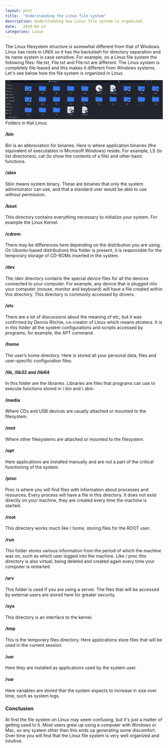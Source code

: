 ```yaml
---
layout: post
title:  "Understanding the Linux file system"
description: Understanding how Linux file system is organized.
date:   2020-04-13
categories: Linux
---
```


The Linux filesystem structure is somewhat different from that of Windows. Linux has roots in UNIX so it has the backslash for directory separation and its name system is case sensitive.
For example, on a Linux file system the following files: file.txt, File.txt and FIle.txt are different.
The Linux system is completely file-based and this makes it different from Windows systems. Let's see below how the file system is organized in Linux.

![Linux file system](/assets/img/linux-file-system/folders.jpg)
*Folders in Kali Linux.*

#### /bin
Bin is an abbreviation for binaries. Here is where application binaries (the equivalent of executables in Microsoft Windows) reside. For example, LS (to list directories), cat (to show the contents of a file) and other basic functions.
 
#### /sbin
Sbin means system binary. These are binaries that only the system administrator can use, and that a standard user would be able to use without permission. 
 
#### /boot
This directory contains everything necessary to initialize your system. For example the Linux Kernel.

#### /cdrom
There may be differences here depending on the distribution you are using. On Ubuntu-based distributions this folder is present, it is responsible for the temporary storage of CD-ROMs inserted in the system.

#### /dev
The /dev directory contains the special device files for all the devices connected to your computer. For example, any device that is plugged into your computer (mouse, monitor and keyboard) will have a file created within this directory. This directory is commonly accessed by drivers.

#### /etc
There are a lot of discussions about the meaning of etc, but it was confirmed by Dennis Ritchie, co-creator of Linux which means etcetera. It is in this folder all the system configurations and scripts accessed by programs, for example, the APT command.

#### /home
The user’s home directory. Here is stored all your personal data, files and user-specific configuration files.

#### /lib, /lib32 and /lib64
In this folder are the libraries. Libraries are files that programs can use to execute functions stored in \ bin and \ sbin.

#### /media
Where CDs and USB devices are usually attached or mounted to the filesystem.

#### /mnt
Where other filesystems are attached or mounted to the filesystem.

#### /opt
Here applications are installed manually and are not a part of the critical functioning of the system.

#### /proc
Proc is where you will find files with information about processes and resources. Every process will have a file in this directory. It does not exist directly on your machine, they are created every time the machine is started.

#### /root
This directory works much like / home, storing files for the ROOT user.

#### /run
This folder stores various information from the period of which the machine was on, such as which user logged into the machine. Like / proc this directory is also virtual, being deleted and created again every time your computer is restarted.

#### /srv
This folder is used if you are using a server. The files that will be accessed by external users are stored here for greater security.

#### /sys
This directory is an interface to the kernel.

#### /tmp
This is the temporary files directory. Here applications store files that will be used in the current session. 

#### /usr
Here they are installed as applications used by the system user.

#### /var
Here variables are stored that the system expects to increase in size over time, such as system logs.

### Conclusion
At first the file system on Linux may seem confusing, but it's just a matter of getting used to it. Most users grew up using a computer with Windows or Mac, so any system other than this ends up generating some discomfort. Over time you will find that the Linux file system is very well organized and intuitive.